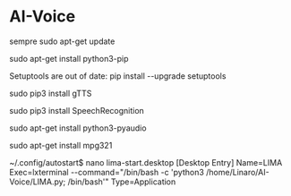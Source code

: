 # AI-Voice

sempre sudo apt-get update

sudo apt-get install python3-pip

Setuptools are out of date: pip install --upgrade setuptools

sudo pip3 install gTTS

sudo pip3 install SpeechRecognition

sudo apt-get install python3-pyaudio

sudo apt-get install mpg321

~/.config/autostart$ nano lima-start.desktop 
[Desktop Entry]
Name=LIMA
Exec=lxterminal --command="/bin/bash -c 'python3 /home/Linaro/AI-Voice/LIMA.py; /bin/bash'"
Type=Application
